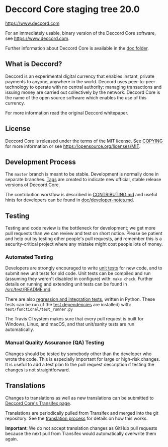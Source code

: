 Deccord Core staging tree 20.0
===========================

https://www.deccord.com

For an immediately usable, binary version of the Deccord Core software, see
https://www.deccord.com.

Further information about Deccord Core is available in the [doc folder](/doc).

What is Deccord?
-------------

Deccord is an experimental digital currency that enables instant, private
payments to anyone, anywhere in the world. Deccord uses peer-to-peer technology
to operate with no central authority: managing transactions and issuing money
are carried out collectively by the network. Deccord Core is the name of the open
source software which enables the use of this currency.


For more information read the original Deccord whitepaper.

License
-------

Deccord Core is released under the terms of the MIT license. See [COPYING](COPYING) for more
information or see https://opensource.org/licenses/MIT.

Development Process
-------------------

The `master` branch is meant to be stable. Development is normally done in separate branches.
[Tags](https://github.com/Deccord/tags) are created to indicate new official,
stable release versions of Deccord Core.

The contribution workflow is described in [CONTRIBUTING.md](CONTRIBUTING.md)
and useful hints for developers can be found in [doc/developer-notes.md](doc/developer-notes.md).

Testing
-------

Testing and code review is the bottleneck for development; we get more pull
requests than we can review and test on short notice. Please be patient and help out by testing
other people's pull requests, and remember this is a security-critical project where any mistake might cost people
lots of money.

### Automated Testing

Developers are strongly encouraged to write [unit tests](src/test/README.md) for new code, and to
submit new unit tests for old code. Unit tests can be compiled and run
(assuming they weren't disabled in configure) with: `make check`. Further details on running
and extending unit tests can be found in [/src/test/README.md](/src/test/README.md).

There are also [regression and integration tests](/test), written
in Python.
These tests can be run (if the [test dependencies](/test) are installed) with: `test/functional/test_runner.py`

The Travis CI system makes sure that every pull request is built for Windows, Linux, and macOS, and that unit/sanity tests are run automatically.

### Manual Quality Assurance (QA) Testing

Changes should be tested by somebody other than the developer who wrote the
code. This is especially important for large or high-risk changes. It is useful
to add a test plan to the pull request description if testing the changes is
not straightforward.

Translations
------------

Changes to translations as well as new translations can be submitted to
[Deccord Core's Transifex page](https://www.transifex.com/projects/p/deccord/).

Translations are periodically pulled from Transifex and merged into the git repository. See the
[translation process](doc/translation_process.md) for details on how this works.

**Important**: We do not accept translation changes as GitHub pull requests because the next
pull from Transifex would automatically overwrite them again.
